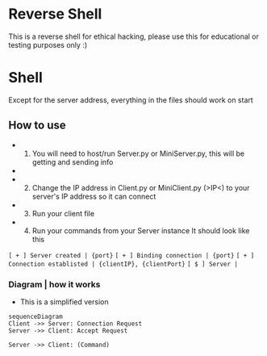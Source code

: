 # Reverse Shell


This is a reverse shell for ethical hacking, please use this for educational or testing purposes only :)


# Shell

Except for the server address, everything in the files should work on start

## How to use

* 1) You will need to host/run Server.py or MiniServer.py, this will be getting and sending info
* 
* 2) Change the IP address in Client.py or MiniClient.py (>IP<) to your server's IP address so it can connect

* 3) Run your client file

* 4) Run your commands from your Server instance
It should look like this

`[ + ] Server created | {port}`
`[ + ] Binding connection | {port}`
`[ + ] Connection establisted | {clientIP}, {clientPort}`
`[ $ ] Server | `

### Diagram | how it works

* This is a simplified version

```mermaid
sequenceDiagram
Client ->> Server: Connection Request
Server ->> Client: Accept Request

Server ->> Client: (Command)
```
